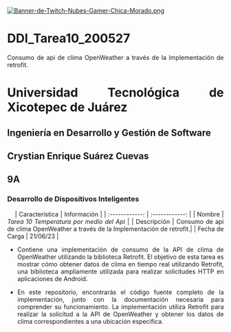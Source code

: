 [![Banner-de-Twitch-Nubes-Gamer-Chica-Morado.png](https://i.postimg.cc/15q3LFXF/Banner-de-Twitch-Nubes-Gamer-Chica-Morado.png)](https://postimg.cc/MvzwBvyZ)

<div align="Justify">

# DDI_Tarea10_200527
Consumo de api de clima OpenWeather a través de la Implementación de retrofit.
# Universidad Tecnológica de Xicotepec de Juárez

## Ingeniería en Desarrollo y Gestión de Software
## Crystian Enrique Suárez Cuevas
## 9A
### Desarrollo de Dispositivos Inteligentes

&nbsp;
&nbsp;
|  Característica |  Información |
| :------------: | :------------: |
| Nombre | **Tarea 10* Temperatura por medio del Api* |
| Descripción  | Consumo de api de clima OpenWeather a través de la Implementación de retrofit.|
|  Fecha de Carga | 21/06/23  |

 - Contiene una implementación de consumo de la API de clima de OpenWeather utilizando la biblioteca Retrofit. 
El objetivo de esta tarea es mostrar cómo obtener datos de clima en tiempo real utilizando Retrofit, una 
biblioteca ampliamente utilizada para realizar solicitudes HTTP en aplicaciones de Android.

 - En este repositorio, encontrarás el código fuente completo de la implementación, junto con la documentación
necesaria para comprender su funcionamiento. La implementación utiliza Retrofit para realizar la solicitud a
la API de OpenWeather y obtener los datos de clima correspondientes a una ubicación específica.
